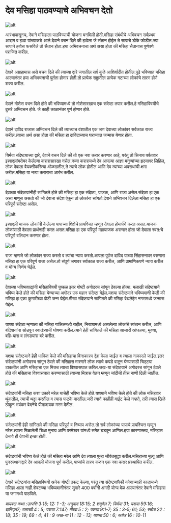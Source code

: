 # ‌‌‌देव मसिहा पाठवण्याचे अभिवचन देतो

![alt](https://cdn.door43.org/obs/jpg/360px/obs-en-21-01.jpg)

‌‌‌आरंभापासूनच, देवाने मसिहाला पाठविण्याची योजना बनविली होती.‌‌‌मसिहा संबंधीचे अभिवचन सर्वप्रथम आदाम व हव्वा यांच्याकडे आले.‌‌‌देवाने वचन दिले की हव्वेला जे संतान होईल ते सापाचे डोके फोडील.‌‌‌ज्या सापाने हव्वेस फसविले तो सैतान होता.‌‌‌हया अभिवचनाचा अर्थ असा होता की मसिहा सैतानास पुर्णपणे पराजित करील.

![alt](https://cdn.door43.org/obs/jpg/360px/obs-en-21-02.jpg)

‌‌‌देवाने अब्राहामास असे वचन दिले की त्याच्या द्वारे जगातील सर्व कुळे आशिर्वादीत होतील.‌‌‌पुढे भविष्यात मसिहा आल्यानंतर हया अभिवचनाची पुर्तता होणार होती.‌‌‌तो प्रत्येक राष्ट्रातील प्रत्येक गटाच्या लोकांचे तारण होणे शक्य करील.

![alt](https://cdn.door43.org/obs/jpg/360px/obs-en-21-03.jpg)

‌‌‌देवाने मोशेस वचन दिले होते की भविष्यामध्ये तो मोशेसारखाच एक संदेष्टा  तयार करील.‌‌‌हे मसिहाविषयीचे दुसरे अभिवचन होते. जे काही काळानंतर पूर्ण होणार होते.

![alt](https://cdn.door43.org/obs/jpg/360px/obs-en-21-04.jpg)

‌‌‌देवाने दाविद राजास अभिवचन दिले की त्याच्याच वंशातील एक जण देवाच्या लोकांवर सर्वकाळ राज्य करील.‌‌‌त्याचा अर्थ असा होता की मसिहा हा दाविदाच्याच घराण्यात जन्मास येणार होता.

![alt](https://cdn.door43.org/obs/jpg/360px/obs-en-21-05.jpg)

‌‌‌यिर्मया संदेष्टयाच्या द्वारे, देवाने वचन दिले की तो एक नवा करार करणार आहे, परंतु तो सिनाय पर्वतावर इस्राएलांबरोबर केलेल्या करारासारखा नसेल.‌‌‌नव्या करारामध्ये देव आपल्या आज्ञा मनुष्यांच्या हृदयावर लिहिल, लोक देवाला वैयक्तीकरित्या ओळखतील,ते त्याचे लोक होतील आणि देव त्यांच्या अपराधांची क्षमा करील.‌‌‌मसिहा या नव्या कराराचा आरंभ करील.

![alt](https://cdn.door43.org/obs/jpg/360px/obs-en-21-06.jpg)

‌‌‌देवाच्या संदेष्टयांनीही सांगितले होते की मसिहा हा एक संदेष्टा, याजक, आणि राजा असेल.‌‌‌संदेष्टा हा एक असा माणूस असतो की जो देवाचा संदेश ऐकून तो लोकांना सांगतो.‌‌‌देवाने अभिवचन दिलेला मसिहा हा एक परिपूर्ण संदेष्टा असेल.

![alt](https://cdn.door43.org/obs/jpg/360px/obs-en-21-07.jpg)

‌‌‌इस्राएली याजक लोकांनी केलेल्या पापाच्या शिक्षेचे प्रायश्चित म्हणून देवाला होमार्पणे करत असत.‌‌‌याजक लोकांसाठी देवाला प्रार्थनाही करत असत.‌‌‌मसिहा हा एक परिपूर्ण महायाजक असणार होता जो देवाला स्वत:चे परिपूर्ण बलिदान करणार होता.

![alt](https://cdn.door43.org/obs/jpg/360px/obs-en-21-08.jpg)

‌‌‌राजा म्हणजे जो लोकांवर राज्य करतो व त्यांचा न्याय करतो.‌‌‌आपला पूर्वज दाविद याच्या सिंहासनावर बसणारा मसिहा हा एक परिपूर्ण राजा असेल.‌‌‌तो संपूर्ण जगावर सर्वकाळ राज्य करील, आणि प्रामाणिकपणे न्याय करील व  योग्य निर्णय घेईल.

![alt](https://cdn.door43.org/obs/jpg/360px/obs-en-21-09.jpg)

‌‌‌देवाच्या भविष्यवाद्यांनी मसिहाविषयी पुष्कळ इतर गोष्टी अगोदरच सांगून ठेवल्या होत्या. ‌‌‌मलाखी संदेष्टयाने भविष्य केले होते की मसिहा येण्याच्या अगोदर एक महान संदेष्टा येईल.‌‌‌यशया संदेष्टयाने भविष्यवाणी केली की मसिहा हा एका कुमारीच्या पोटी जन्म घेईल.‌‌‌मीखा संदेष्टयाने सांगितले की मसिहा बेथलेहेम नगरामध्ये जन्मास येईल.

![alt](https://cdn.door43.org/obs/jpg/360px/obs-en-21-10.jpg)

‌‌‌यशया संदेष्टा म्हणाला की मसिहा गालिलमध्ये राहील, निराशामध्ये असलेल्या लोकांचे सांत्वन करील, आणि बंदिवानांना सोडवून स्वातंत्र्याची घोषणा करील.‌‌‌त्याने हेही सांगितले की मसिहा आजारी आंधळया, मुक्या, बहि-यांस व लंगडयांस बरे करील.

![alt](https://cdn.door43.org/obs/jpg/360px/obs-en-21-11.jpg)

‌‌‌यशया संदेष्टयाने हेही भाकित केले की मसिहाचा विनाकारण द्वेश केला जाईल व त्याला नाकारले जाईल.‌‌‌इतर संदेष्टयांनी अगोदरच सांगून ठेवले की मसिहास मारणारे लोक त्याचे कपडे वाटून घेण्यासाठी चिठ्टया टाकतील आणि मसिहाचा एक मित्रच त्याचा विश्वासघात करिल.‌‌जख-या संदेष्टयाने अगोदरच सांगून ठेवले होते की मसिहाचा विश्वासघात करण्यासाठी त्याच्या मित्रास वेतन म्हणून चांदीची तीस नाणी दिली जातील.

![alt](https://cdn.door43.org/obs/jpg/360px/obs-en-21-12.jpg)

‌‌‌संदेष्टयांनी मसिहा कशा प्रकारे मरेल याचेही भविष्य केले होते.‌‌‌यशयाने भविष्य केले होते की लोक मसिहावर थुंकतील, त्याची थट्टा करतील व त्यास फटके मारतील.‌‌‌जरी त्याने काहीही वाईट केले नव्हते, तरी त्यास खिळे ठोकून भयंकर वेदनेचे पीडादायक मरण देतील.

![alt](https://cdn.door43.org/obs/jpg/360px/obs-en-21-13.jpg)

‌‌‌संदेष्टयांनी हेही सांगितले की मसिहा परिपूर्ण व निष्पाप असेल.‌‌‌तो सर्व लोकांच्या पापाचे प्रायश्चित्त म्हणून मरेल.‌‌‌त्याला मिळालेली शिक्षा मुनष्य आणि परमेश्वर यांमध्ये समेट घडवून आणिल.‌‌‌हया कारणास्तव, मसिहास ठेचावे ही देवाची इच्छा होती.

![alt](https://cdn.door43.org/obs/jpg/360px/obs-en-21-14.jpg)

‌‌‌संदेष्टयांनी भविष्य केले होते की मसिहा मरेल आणि देव त्याला पुन्हा जीवंतसुद्धा करील.‌‌‌मसिहाच्या मृत्यू आणि पुनरुत्थानाद्वारे देव आपली योजना पूर्ण करील, पाप्यांचे तारण करुन एक नवा करार प्रस्थापित करील.

![alt](https://cdn.door43.org/obs/jpg/360px/obs-en-21-15.jpg)

‌‌‌देवाने संदेष्टयांना मसिहाविषयी अनेक गोष्टी प्रकट केल्या, परंतु त्या संदेष्टयांपैकी कोणाच्याही काळामध्ये मसिहा आला नाही.‌‌‌शेवटच्या भविष्यवाणीनंतर सुमारे 400 वर्षांनी अगदी योग्य वेळ आल्यानंतर देवाने मसिहास या जगामध्ये पाठविले.

_‌‌‌बायबल कथा :‌‌‌उत्पत्ति 3:15; 12: 1 -3; अनुवाद 18:15; 2 शमूवेल 7; यिर्मया 31; यशया 59:16; दानिएल7; मलाखी 4 : 5; यशया 7:147; मीखा 5 : 2; यशया 9:1-7; 35 : 3-5; 61; 53; स्तोत्र 22 : 18; 35 : 19; 69 : 4; 41 : 9 जख-या 11 : 12 - 13; यशया 50 : 6; स्तोत्र 16 : 10-11_
